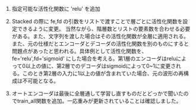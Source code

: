 1. 指定可能な活性化関数に 'relu' を追加

2. Stacked の際に fe,fd の引数をリストで渡すことで層ごとに活性化関数を設定できるように変更。
当然ながら、階層数とリストの要素数を合わせる必要がある。また、文字列を渡した場合はその活性化関数が全層に適用される。
また、元の仕様だとエンコーダとデコーダの活性化関数を別のものにすると問題点があったと思われる。具体例として活性化関数を、fe='relu',fd='sigmoid' にした場合を考える。第1層のエンコーダはreluによって0以上の値に、第2層でのデコーダはsigmoidによって0~1に変更される。このとき第2層の入力に1以上の値が含まれていた場合、元の波形の再構成は不可能となる。

3. オートエンコーダは最後に全層通して学習し直すものだとどっかで聞いたのでtrain\_all関数を追加。一応重みが更新されていることは確認しました。


